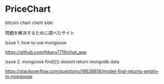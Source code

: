 # PriceChart
bitcoin chart client side

問題を解決するために調べたサイト

issue 1. how to use mongoose

https://github.com/hikaru7719/chat_app

issue 2. mongoose find({}) doesnt return mongodb data

https://stackoverflow.com/questions/18628656/model-find-returns-empty-in-mongoose

